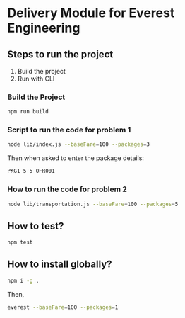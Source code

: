 # Delivery Module for Everest Engineering
## Steps to run the project
1. Build the project
2. Run with CLI

### Build the Project
```bash
npm run build
```

### Script to run the code for problem 1
```bash
node lib/index.js --baseFare=100 --packages=3
```

Then when asked to enter the package details:
```bash
PKG1 5 5 OFR001
```

### How to run the code for problem 2
```bash
node lib/transportation.js --baseFare=100 --packages=5
```

## How to test?
```bash
npm test
```

## How to install globally?
```bash
npm i -g .
```

Then,
```bash
everest --baseFare=100 --packages=1
```